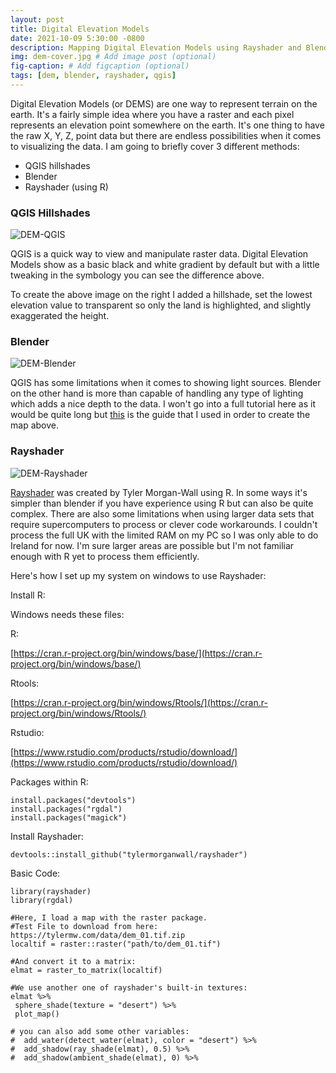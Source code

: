 ```yaml
---
layout: post
title: Digital Elevation Models
date: 2021-10-09 5:30:00 -0800
description: Mapping Digital Elevation Models using Rayshader and Blender # Add post description (optional)
img: dem-cover.jpg # Add image post (optional)
fig-caption: # Add figcaption (optional)
tags: [dem, blender, rayshader, qgis]
---
```


Digital Elevation Models (or DEMS) are one way to represent terrain on the earth. It's a fairly simple idea where you have a raster and each pixel represents an elevation point somewhere on the earth. It's one thing to have the raw X, Y, Z, point data but there are endless possibilities when it comes to visualizing the data. I am going to briefly cover 3 different methods:

- QGIS hillshades
- Blender
- Rayshader (using R)

### QGIS Hillshades

![DEM-QGIS]({{site.baseurl}}/assets/img/dem-qgis.jpg)

QGIS is a quick way to view and manipulate raster data. Digital Elevation Models show as a basic black and white gradient by default but with a little tweaking in the symbology you can see the difference above.

To create the above image on the right I added a hillshade, set the lowest elevation value to transparent so only the land is highlighted, and slightly exaggerated the height.

### Blender

![DEM-Blender]({{site.baseurl}}/assets/img/dem-blender.jpg)

QGIS has some limitations when it comes to showing light sources. Blender on the other hand is more than capable of handling any type of lighting which adds a nice depth to the data. I won't go into a full tutorial here as it would be quite long but [this](https://github.com/JoeWDavies/geoblender) is the guide that I used in order to create the map above.

### Rayshader

![DEM-Rayshader]({{site.baseurl}}/assets/img/dem-rayshader.jpg)

[Rayshader](https://www.rayshader.com/) was created by Tyler Morgan-Wall using R. In some ways it's simpler than blender if you have experience using R but can also be quite complex. There are also some limitations when using larger data sets that require supercomputers to process or clever code workarounds. I couldn't process the full UK with the limited RAM on my PC so I was only able to do Ireland for now. I'm sure larger areas are possible but I'm not familiar enough with R yet to process them efficiently.

Here's how I set up my system on windows to use Rayshader:

Install R:

Windows needs these files:

R:

[https://cran.r-project.org/bin/windows/base/](https://cran.r-project.org/bin/windows/base/)

Rtools:

[https://cran.r-project.org/bin/windows/Rtools/](https://cran.r-project.org/bin/windows/Rtools/)

Rstudio:

[https://www.rstudio.com/products/rstudio/download/](https://www.rstudio.com/products/rstudio/download/)

Packages within R:

```
install.packages("devtools")
install.packages("rgdal")
install.packages("magick")
```


Install Rayshader:

```
devtools::install_github("tylermorganwall/rayshader")

```
Basic Code:

```
library(rayshader)
library(rgdal)

#Here, I load a map with the raster package.
#Test File to download from here: https://tylermw.com/data/dem_01.tif.zip
localtif = raster::raster("path/to/dem_01.tif")

#And convert it to a matrix:
elmat = raster_to_matrix(localtif)

#We use another one of rayshader's built-in textures:
elmat %>%
 sphere_shade(texture = "desert") %>%
 plot_map()

# you can also add some other variables:
#  add_water(detect_water(elmat), color = "desert") %>%
#  add_shadow(ray_shade(elmat), 0.5) %>%
#  add_shadow(ambient_shade(elmat), 0) %>%
```

